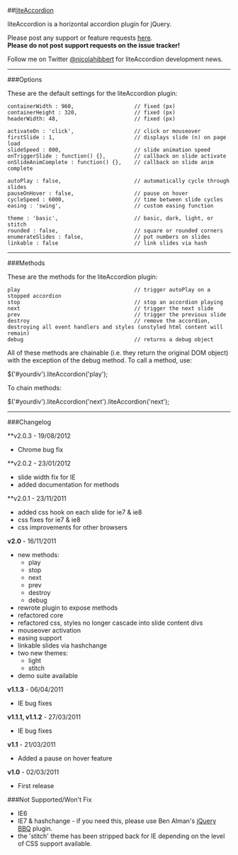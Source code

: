 ##[liteAccordion](http://nicolahibbert.com/demo/liteAccordion/)

liteAccordion is a horizontal accordion plugin for jQuery.

Please post any support or feature requests [here](http://nicolahibbert.com/liteaccordion-v2/).   
**Please do not post support requests on the issue tracker!**

Follow me on Twitter [@nicolahibbert](http://twitter.com/nicolahibbert) for liteAccordion development news.

***
###Options

These are the default settings for the liteAccordion plugin:

    containerWidth : 960,                   // fixed (px)  
    containerHeight : 320,                  // fixed (px)  
    headerWidth: 48,                        // fixed (px)  
    
    activateOn : 'click',                   // click or mouseover  
    firstSlide : 1,                         // displays slide (n) on page load  
    slideSpeed : 800,                       // slide animation speed  
    onTriggerSlide : function() {},         // callback on slide activate  
    onSlideAnimComplete : function() {},    // callback on slide anim complete  
    
    autoPlay : false,                       // automatically cycle through slides  
    pauseOnHover : false,                   // pause on hover  
    cycleSpeed : 6000,                      // time between slide cycles  
    easing : 'swing',                       // custom easing function  
                                            
    theme : 'basic',                        // basic, dark, light, or stitch  
    rounded : false,                        // square or rounded corners  
    enumerateSlides : false,                // put numbers on slides  
    linkable : false                        // link slides via hash

***
###Methods

These are the methods for the liteAccordion plugin:

	play									// trigger autoPlay on a stopped accordion
	stop									// stop an accordion playing
	next									// trigger the next slide
	prev									// trigger the previous slide
	destroy									// remove the accordion, destroying all event handlers and styles (unstyled html content will remain)
	debug									// returns a debug object

All of these methods are chainable (i.e. they return the original DOM object) with the exception of the debug method.  To call a method, use:

$('#yourdiv').liteAccordion('play');

To chain methods:

$('#yourdiv').liteAccordion('next').liteAccordion('next');

***
###Changelog

**v2.0.3 - 19/08/2012

- Chrome bug fix

**v2.0.2 - 23/01/2012

- slide width fix for IE
- added documentation for methods

**v2.0.1 - 23/11/2011

- added css hook on each slide for ie7 & ie8
- css fixes for ie7 & ie8
- css improvements for other browsers

**v2.0** - 16/11/2011

- new methods:
    - play    
    - stop
    - next
    - prev
    - destroy
    - debug    
- rewrote plugin to expose methods
- refactored core
- refactored css, styles no longer cascade into slide content divs
- mouseover activation
- easing support
- linkable slides via hashchange
- two new themes:
    - light
    - stitch
- demo suite available

**v1.1.3** - 06/04/2011

- IE bug fixes

**v1.1.1, v1.1.2** - 27/03/2011

- IE bug fixes

**v1.1** - 21/03/2011

- Added a pause on hover feature

**v1.0** - 02/03/2011

- First release

###Not Supported/Won't Fix

- IE6
- IE7 & hashchange - if you need this, please use Ben Alman's [jQuery BBQ](http://benalman.com/projects/jquery-bbq-plugin/) plugin.
- the 'stitch' theme has been stripped back for IE depending on the level of CSS support available.